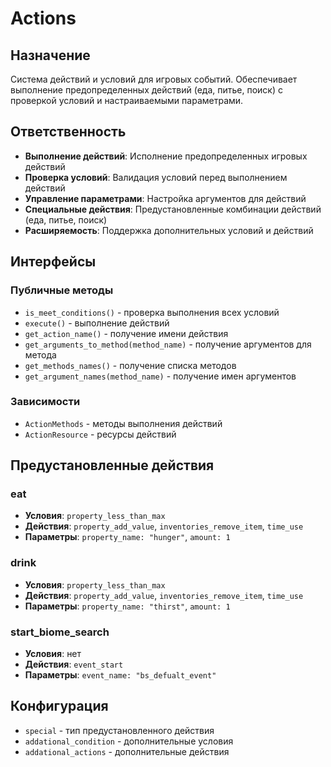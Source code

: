 # Actions

## Назначение
Система действий и условий для игровых событий. Обеспечивает выполнение предопределенных действий (еда, питье, поиск) с проверкой условий и настраиваемыми параметрами.

## Ответственность
- **Выполнение действий**: Исполнение предопределенных игровых действий
- **Проверка условий**: Валидация условий перед выполнением действий
- **Управление параметрами**: Настройка аргументов для действий
- **Специальные действия**: Предустановленные комбинации действий (еда, питье, поиск)
- **Расширяемость**: Поддержка дополнительных условий и действий

## Интерфейсы

### Публичные методы
- `is_meet_conditions()` - проверка выполнения всех условий
- `execute()` - выполнение действий
- `get_action_name()` - получение имени действия
- `get_arguments_to_method(method_name)` - получение аргументов для метода
- `get_methods_names()` - получение списка методов
- `get_argument_names(method_name)` - получение имен аргументов

### Зависимости
- `ActionMethods` - методы выполнения действий
- `ActionResource` - ресурсы действий

## Предустановленные действия

### eat
- **Условия**: `property_less_than_max`
- **Действия**: `property_add_value`, `inventories_remove_item`, `time_use`
- **Параметры**: `property_name: "hunger"`, `amount: 1`

### drink
- **Условия**: `property_less_than_max`
- **Действия**: `property_add_value`, `inventories_remove_item`, `time_use`
- **Параметры**: `property_name: "thirst"`, `amount: 1`

### start_biome_search
- **Условия**: нет
- **Действия**: `event_start`
- **Параметры**: `event_name: "bs_defualt_event"`

## Конфигурация
- `special` - тип предустановленного действия
- `addational_condition` - дополнительные условия
- `addational_actions` - дополнительные действия 